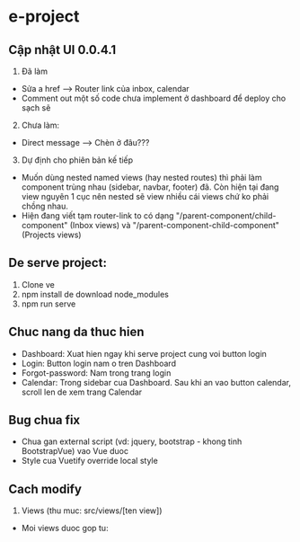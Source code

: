 # e-project

## Cập nhật UI 0.0.4.1

1. Đã làm

- Sửa a href --> Router link của inbox, calendar
- Comment out một số code chưa implement ở dashboard để deploy cho sạch sẽ

2. Chưa làm:

- Direct message --> Chèn ở đâu???

3. Dự định cho phiên bản kế tiếp

- Muốn dùng nested named views (hay nested routes) thì phải làm component trùng nhau (sidebar,
  navbar, footer) đã. Còn hiện tại đang view nguyên 1 cục nên nested sẽ view nhiều cái views chứ ko
  phải chồng nhau.
- Hiện đang viết tạm router-link to có dạng "/parent-component/child-component" (Inbox views) và
  "/parent-component-child-component" (Projects views)

## De serve project:

1. Clone ve
2. npm install de download node_modules
3. npm run serve

## Chuc nang da thuc hien

- Dashboard: Xuat hien ngay khi serve project cung voi button login
- Login: Button login nam o tren Dashboard
- Forgot-password: Nam trong trang login
- Calendar: Trong sidebar cua Dashboard. Sau khi an vao button calendar, scroll len de xem trang
  Calendar

## Bug chua fix

- Chua gan external script (vd: jquery, bootstrap - khong tinh BootstrapVue) vao Vue duoc
- Style cua Vuetify override local style

## Cach modify

1. Views (thu muc: src/views/[ten view])

- Moi views duoc gop tu: <template> [ten view].html; <script> main.js; <style> main.css
- File main.js import external scripts cua AdminLTE (dang bi bug)
- File main.css import external styles cua AdminLTE.

2. Router (thu muc: src/router/index.js)

3. Link github AdminLTE: https://github.com/ColorlibHQ/AdminLTE

---

## Project start custom

```
npm start
```

## Project setup

```
npm install
```

### Compiles and hot-reloads for development

```
npm run serve
```

### Compiles and minifies for production

```
npm run build
```

### Lints and fixes files

```
npm run lint
```

### Customize configuration

See [Configuration Reference](https://cli.vuejs.org/config/).
